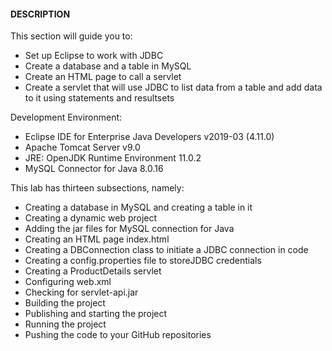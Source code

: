 #### DESCRIPTION

This section will guide you to:

* Set up Eclipse to work with JDBC
* Create a database and a table in MySQL  
* Create an HTML page to call a servlet
* Create a servlet that will use JDBC to list data from a table and add data to it using statements and resultsets

 

Development Environment:

* Eclipse IDE for Enterprise Java Developers v2019-03 (4.11.0)
* Apache Tomcat Server v9.0
* JRE: OpenJDK Runtime Environment 11.0.2
* MySQL Connector for Java 8.0.16

 

This lab has thirteen subsections, namely:

* Creating a database in MySQL and creating a table in it
* Creating a dynamic web project
* Adding the jar files for MySQL connection for Java
* Creating an HTML page index.html
* Creating a DBConnection class to initiate a JDBC connection in code
* Creating a config.properties file to storeJDBC credentials
* Creating a ProductDetails servlet
* Configuring web.xml
* Checking for servlet-api.jar
* Building the project
* Publishing and starting the project
* Running the project
* Pushing the code to your GitHub repositories
